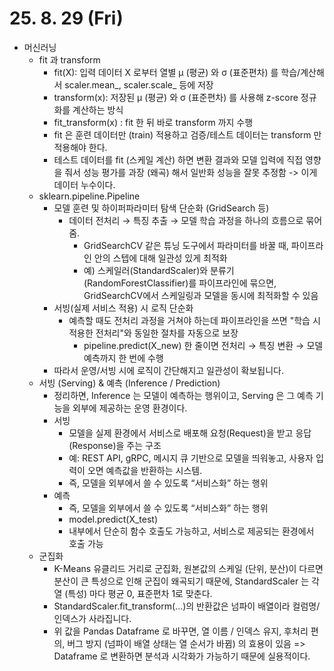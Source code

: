 # 25. 8. 29 (Fri)

* 머신러닝
  * fit 과 transform
    * fit(X): 입력 데이터 X 로부터 열별 μ (평균) 와 σ (표준편차) 를 학습/계산해서 scaler.mean_, scaler.scale_ 등에 저장
    * transform(x): 저장된 μ (평균) 와 σ (표준편차) 를 사용해 z-score 정규화를 계산하는 방식
    * fit_transform(x) : fit 한 뒤 바로 transform 까지 수행
    * fit 은 훈련 데이터만 (train) 적용하고 검증/테스트 데이터는 transform 만 적용해야 한다.
    * 테스트 데이터를 fit (스케일 계산) 하면 변환 결과와 모델 입력에 직접 영향을 줘서 성능 평가를 과장 (왜곡) 해서 일반화 성능을 잘못 추정함 -> 이게 데이터 누수이다.
  * sklearn.pipeline.Pipeline
    * 모델 훈련 및 하이퍼파라미터 탐색 단순화 (GridSearch 등)
      * 데이터 전처리 → 특징 추출 → 모델 학습 과정을 하나의 흐름으로 묶어줌.
        * GridSearchCV 같은 튜닝 도구에서 파라미터를 바꿀 때, 파이프라인 안의 스텝에 대해 일관성 있게 최적화
        * 예) 스케일러(StandardScaler)와 분류기(RandomForestClassifier)를 파이프라인에 묶으면, GridSearchCV에서 스케일링과 모델을 동시에 최적화할 수 있음
    * 서빙(실제 서비스 적용) 시 로직 단순화
      * 예측할 때도 전처리 과정을 거쳐야 하는데 파이프라인을 쓰면 "학습 시 적용한 전처리"와 동일한 절차를 자동으로 보장
        * pipeline.predict(X_new) 한 줄이면 전처리 → 특징 변환 → 모델 예측까지 한 번에 수행
    * 따라서 운영/서빙 시에 로직이 간단해지고 일관성이 확보됩니다.
  * 서빙 (Serving) & 예측 (Inference / Prediction)
    * 정리하면, Inference 는 모델이 예측하는 행위이고, Serving 은 그 예측 기능을 외부에 제공하는 운영 환경이다.
    * 서빙
      * 모델을 실제 환경에서 서비스로 배포해 요청(Request)을 받고 응답(Response)을 주는 구조
      * 예: REST API, gRPC, 메시지 큐 기반으로 모델을 띄워놓고, 사용자 입력이 오면 예측값을 반환하는 시스템.
      * 즉, 모델을 외부에서 쓸 수 있도록 “서비스화” 하는 행위
    * 예측
      * 즉, 모델을 외부에서 쓸 수 있도록 “서비스화” 하는 행위
      * model.predict(X_test)
      * 내부에서 단순히 함수 호출도 가능하고, 서비스로 제공되는 환경에서 호출 가능
  * 군집화
    * K-Means 유클리드 거리로 군집화, 원본값의 스케일 (단위, 분산)이 다르면 분산이 큰 특성으로 인해 군집이 왜곡되기 때문에, StandardScaler 는 각 열 (특성) 마다 평균 0, 표준편차 1로 맞춘다.
    * StandardScaler.fit_transform(...)의 반환값은 넘파이 배열이라 컬럼명/인덱스가 사라집니다.
    * 위 값을 Pandas Dataframe 로 바꾸면, 열 이름 / 인덱스 유지, 후처리 편의, 버그 방지 (넘파이 배열 상태는 열 순서가 바뀜) 의 효용이 있음 => Dataframe 로 변환하면 분석과 시각화가 가능하기 때문에 실용적이다.

